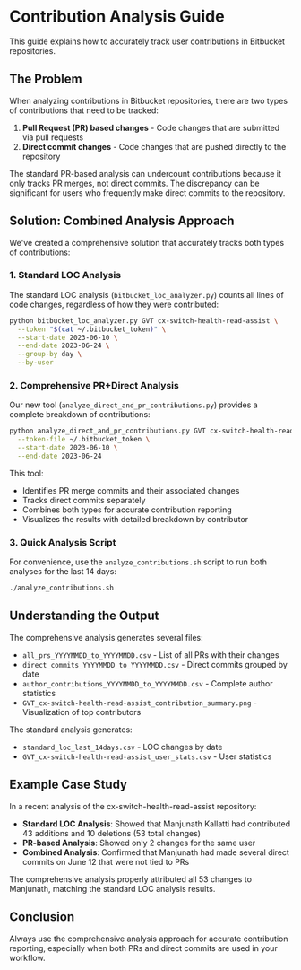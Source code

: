 # Contribution Analysis Guide

This guide explains how to accurately track user contributions in Bitbucket repositories.

## The Problem

When analyzing contributions in Bitbucket repositories, there are two types of contributions that need to be tracked:

1. **Pull Request (PR) based changes** - Code changes that are submitted via pull requests
2. **Direct commit changes** - Code changes that are pushed directly to the repository

The standard PR-based analysis can undercount contributions because it only tracks PR merges, not direct commits. The discrepancy can be significant for users who frequently make direct commits to the repository.

## Solution: Combined Analysis Approach

We've created a comprehensive solution that accurately tracks both types of contributions:

### 1. Standard LOC Analysis

The standard LOC analysis (`bitbucket_loc_analyzer.py`) counts all lines of code changes, regardless of how they were contributed:

```bash
python bitbucket_loc_analyzer.py GVT cx-switch-health-read-assist \
  --token "$(cat ~/.bitbucket_token)" \
  --start-date 2023-06-10 \
  --end-date 2023-06-24 \
  --group-by day \
  --by-user
```

### 2. Comprehensive PR+Direct Analysis

Our new tool (`analyze_direct_and_pr_contributions.py`) provides a complete breakdown of contributions:

```bash
python analyze_direct_and_pr_contributions.py GVT cx-switch-health-read-assist \
  --token-file ~/.bitbucket_token \
  --start-date 2023-06-10 \
  --end-date 2023-06-24
```

This tool:
- Identifies PR merge commits and their associated changes
- Tracks direct commits separately
- Combines both types for accurate contribution reporting
- Visualizes the results with detailed breakdown by contributor

### 3. Quick Analysis Script

For convenience, use the `analyze_contributions.sh` script to run both analyses for the last 14 days:

```bash
./analyze_contributions.sh
```

## Understanding the Output

The comprehensive analysis generates several files:

- `all_prs_YYYYMMDD_to_YYYYMMDD.csv` - List of all PRs with their changes
- `direct_commits_YYYYMMDD_to_YYYYMMDD.csv` - Direct commits grouped by date
- `author_contributions_YYYYMMDD_to_YYYYMMDD.csv` - Complete author statistics
- `GVT_cx-switch-health-read-assist_contribution_summary.png` - Visualization of top contributors

The standard analysis generates:
- `standard_loc_last_14days.csv` - LOC changes by date
- `GVT_cx-switch-health-read-assist_user_stats.csv` - User statistics

## Example Case Study

In a recent analysis of the cx-switch-health-read-assist repository:

- **Standard LOC Analysis**: Showed that Manjunath Kallatti had contributed 43 additions and 10 deletions (53 total changes)
- **PR-based Analysis**: Showed only 2 changes for the same user
- **Combined Analysis**: Confirmed that Manjunath had made several direct commits on June 12 that were not tied to PRs

The comprehensive analysis properly attributed all 53 changes to Manjunath, matching the standard LOC analysis results.

## Conclusion

Always use the comprehensive analysis approach for accurate contribution reporting, especially when both PRs and direct commits are used in your workflow.
